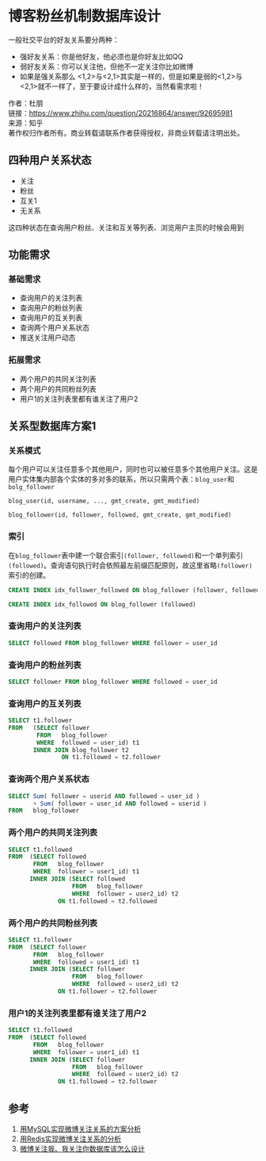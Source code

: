 # 博客粉丝机制数据库设计
一般社交平台的好友关系要分两种：
- 强好友关系：你是他好友，他必须也是你好友比如QQ
- 弱好友关系：你可以关注他，但他不一定关注你比如微博
-  如果是强关系那么 <1,2>与<2,1>其实是一样的，但是如果是弱的<1,2>与<2,1>就不一样了，至于要设计成什么样的，当然看需求啦！

  
  
作者：杜朋  
链接：https://www.zhihu.com/question/20216864/answer/92695981  
来源：知乎  
著作权归作者所有。商业转载请联系作者获得授权，非商业转载请注明出处。
## 四种用户关系状态
- 关注
- 粉丝
- 互关1
- 无关系

这四种状态在查询用户粉丝、关注和互关等列表、浏览用户主页的时候会用到
## 功能需求
### 基础需求
- 查询用户的关注列表
- 查询用户的粉丝列表
- 查询用户的互关列表
- 查询两个用户关系状态
- 推送关注用户动态
### 拓展需求
- 两个用户的共同关注列表
- 两个用户的共同粉丝列表
- 用户1的关注列表里都有谁关注了用户2

## 关系型数据库方案1
### 关系模式
每个用户可以关注任意多个其他用户，同时也可以被任意多个其他用户关注。这是用户实体集内部各个实体的多对多的联系，所以只需两个表：`blog_user`和`bolg_follower`
```
blog_user(id, username, ..., gmt_create, gmt_modified)
```
```
blog_follower(id, follower, followed, gmt_create, gmt_modified)
```
### 索引
在`blog_follower`表中建一个联合索引`(follower, followed)`和一个单列索引`(followed)`。查询语句执行时会依照最左前缀匹配原则，故这里省略`(follower)`索引的创建。
```sql
CREATE INDEX idx_follower_followed ON blog_follower (follower, followed)
```
```sql
CREATE INDEX idx_followed ON blog_follower (followed)
```

### 查询用户的关注列表
```sql
SELECT followed FROM blog_follower WHERE follower = user_id
```
### 查询用户的粉丝列表
```sql
SELECT follower FROM blog_follower WHERE followed = user_id
```
### 查询用户的互关列表
```sql
SELECT t1.follower
FROM   (SELECT follower
        FROM   blog_follower
        WHERE  followed = user_id) t1
       INNER JOIN blog_follower t2
               ON t1.followed = t2.follower
```
### 查询两个用户关系状态
```sql
SELECT Sum( follower = userid AND followed = user_id )
       + Sum( follower = user_id AND followed = userid )
FROM   blog_follower
```
### 两个用户的共同关注列表
```sql
SELECT t1.followed 
FROM  (SELECT followed 
       FROM   blog_follower 
       WHERE  follower = user1_id) t1 
      INNER JOIN (SELECT followed 
                  FROM   blog_follower 
                  WHERE  follower = user2_id) t2 
              ON t1.followed = t2.followed 
```
### 两个用户的共同粉丝列表
```sql
SELECT t1.follower 
FROM  (SELECT follower 
       FROM   blog_follower 
       WHERE  followed = user1_id) t1 
      INNER JOIN (SELECT follower 
                  FROM   blog_follower 
                  WHERE  followed = user2_id) t2 
              ON t1.follower = t2.follower 
```
### 用户1的关注列表里都有谁关注了用户2
```sql
SELECT t1.followed 
FROM  (SELECT followed 
       FROM   blog_follower 
       WHERE  follower = user1_id) t1 
      INNER JOIN (SELECT follower 
                  FROM   blog_follower 
                  WHERE  followed = user2_id) t2 
              ON t1.followed = t2.follower 
```	
## 参考
1. [用MySQL实现微博关注关系的方案分析](https://my.oschina.net/yonghan/blog/475588)
2. [用Redis实现微博关注关系的分析](https://www.cnblogs.com/JockChou/p/4643646.html)
3. [微博关注我、我关注你数据库该怎么设计](https://blog.csdn.net/u010098331/article/details/51445904)
<!--stackedit_data:
eyJoaXN0b3J5IjpbNzgxMTA3NDQsMTQ2MDY5OTE4LDE0NzEwMD
QwMzgsLTE4MzAzMTczOTIsNTEyODQ5Nzc2LC03NTAwODc4MjAs
LTIxMzEzNTc0MCw4NDA0OTQzODYsLTEwNDI2MjcwNjQsMTE4OT
YxNjc3NiwtMTUyMDM2OTcwMSwxNDM2MjkzMTg2LDE3MDIwNDY2
MDgsLTE4NDk3NDc3MjYsMTgzMzU0NDY3MSwtMTkxMDY4MzI1NS
wyMjk1MTg1NTgsNzI5MjkyMzQwLDE4MzA3OTEzMCwtMTM2OTQ2
NjMyMl19
-->